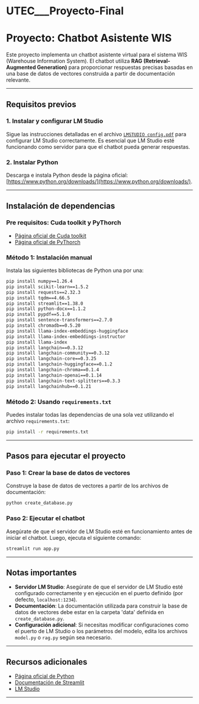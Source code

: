 # UTEC___Proyecto-Final
# Proyecto: Chatbot Asistente WIS

Este proyecto implementa un chatbot asistente virtual para el sistema WIS (Warehouse Information System). El chatbot utiliza **RAG (Retrieval-Augmented Generation)** para proporcionar respuestas precisas basadas en una base de datos de vectores construida a partir de documentación relevante.

---

## Requisitos previos

### 1. Instalar y configurar LM Studio
Sigue las instrucciones detalladas en el archivo [`LMSTUDIO config.pdf`](./LMSTUDIO%20config.pdf) para configurar LM Studio correctamente. Es esencial que LM Studio esté funcionando como servidor para que el chatbot pueda generar respuestas.

### 2. Instalar Python
Descarga e instala Python desde la página oficial: [https://www.python.org/downloads/](https://www.python.org/downloads/).

---

## Instalación de dependencias

### Pre requisitos: Cuda toolkit y PyThorch
- [Página oficial de Cuda toolkit](https://developer.nvidia.com/cuda-downloads?target_os=Windows&target_arch=x86_64&target_version=10&target_type=exe_local)
- [Página oficial de PyThorch](https://pytorch.org/get-started/locally/)
### Método 1: Instalación manual
Instala las siguientes bibliotecas de Python una por una:
```bash
pip install numpy==1.26.4
pip install scikit-learn==1.5.2
pip install requests==2.32.3
pip install tqdm==4.66.5
pip install streamlit==1.38.0
pip install python-docx==1.1.2
pip install pypdf==5.1.0
pip install sentence-transformers==2.7.0
pip install chromadb==0.5.20
pip install llama-index-embeddings-huggingface
pip install llama-index-embeddings-instructor
pip install llama-index
pip install langchain==0.3.12
pip install langchain-community==0.3.12
pip install langchain-core==0.3.25
pip install langchain-huggingface==0.1.2
pip install langchain-chroma==0.1.4
pip install langchain-openai==0.1.14
pip install langchain-text-splitters==0.3.3
pip install langchainhub==0.1.21
```

### Método 2: Usando `requirements.txt`
Puedes instalar todas las dependencias de una sola vez utilizando el archivo `requirements.txt`:
```bash
pip install -r requirements.txt
```

---

## Pasos para ejecutar el proyecto

### Paso 1: Crear la base de datos de vectores
Construye la base de datos de vectores a partir de los archivos de documentación:
```bash
python create_database.py
```

### Paso 2: Ejecutar el chatbot
Asegúrate de que el servidor de LM Studio esté en funcionamiento antes de iniciar el chatbot. Luego, ejecuta el siguiente comando:
```bash
streamlit run app.py
```

---

## Notas importantes
- **Servidor LM Studio**: Asegúrate de que el servidor de LM Studio esté configurado correctamente y en ejecución en el puerto definido (por defecto, `localhost:1234`).
- **Documentación**: La documentación utilizada para construir la base de datos de vectores debe estar en la carpeta 'data' definida en `create_database.py`.
- **Configuración adicional**: Si necesitas modificar configuraciones como el puerto de LM Studio o los parámetros del modelo, edita los archivos `model.py` o `rag.py` según sea necesario.

---

## Recursos adicionales
- [Página oficial de Python](https://www.python.org/)
- [Documentación de Streamlit](https://docs.streamlit.io/)
- [LM Studio](https://lmstudio.com/)

---
